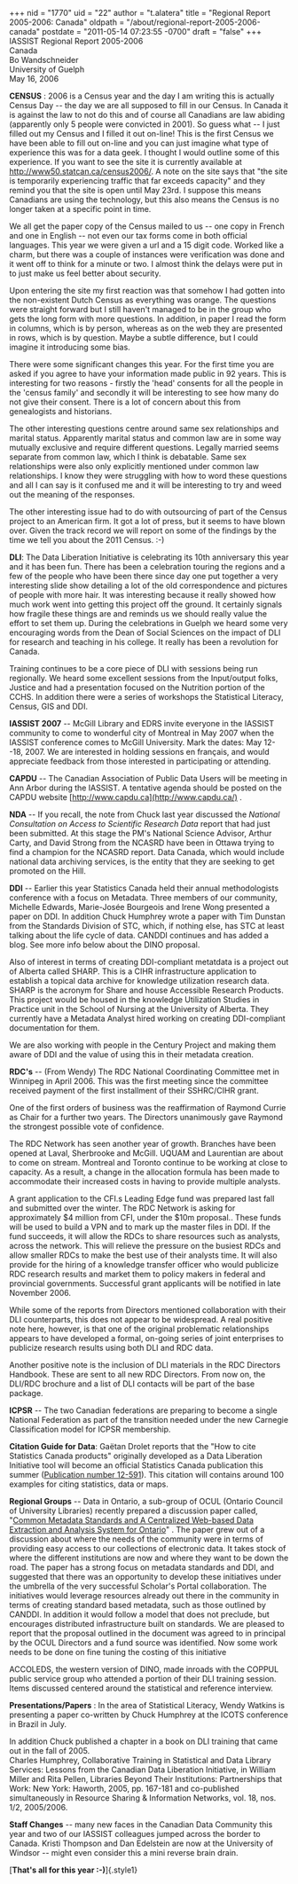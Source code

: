 +++
nid = "1770"
uid = "22"
author = "t.alatera"
title = "Regional Report 2005-2006: Canada"
oldpath = "/about/regional-report-2005-2006-canada"
postdate = "2011-05-14 07:23:55 -0700"
draft = "false"
+++
IASSIST Regional Report 2005-2006\
Canada\
Bo Wandschneider\
University of Guelph\
May 16, 2006

**CENSUS** : 2006 is a Census year and the day I am writing this is
actually Census Day -- the day we are all supposed to fill in our
Census. In Canada it is against the law to not do this and of course all
Canadians are law abiding (apparently only 5 people were convicted in
2001). So guess what -- I just filled out my Census and I filled it out
on-line! This is the first Census we have been able to fill out on-line
and you can just imagine what type of experience this was for a data
geek. I thought I would outline some of this experience. If you want to
see the site it is currently available at
<http://www50.statcan.ca/census2006/>. A note on the site says that "the
site is temporarily experiencing traffic that far exceeds capacity" and
they remind you that the site is open until May 23rd. I suppose this
means Canadians are using the technology, but this also means the Census
is no longer taken at a specific point in time.

We all get the paper copy of the Census mailed to us -- one copy in
French and one in English -- not even our tax forms come in both
official languages. This year we were given a url and a 15 digit code.
Worked like a charm, but there was a couple of instances were
verification was done and it went off to think for a minute or two. I
almost think the delays were put in to just make us feel better about
security.

Upon entering the site my first reaction was that somehow I had gotten
into the non-existent Dutch Census as everything was orange. The
questions were straight forward but I still haven't managed to be in the
group who gets the long form with more questions. In addition, in paper
I read the form in columns, which is by person, whereas as on the web
they are presented in rows, which is by question. Maybe a subtle
difference, but I could imagine it introducing some bias.

There were some significant changes this year. For the first time you
are asked if you agree to have your information made public in 92 years.
This is interesting for two reasons - firstly the 'head' consents for
all the people in the 'census family' and secondly it will be
interesting to see how many do not give their consent. There is a lot of
concern about this from genealogists and historians.

The other interesting questions centre around same sex relationships and
marital status. Apparently marital status and common law are in some way
mutually exclusive and require different questions. Legally married
seems separate from common law, which I think is debatable. Same sex
relationships were also only explicitly mentioned under common law
relationships. I know they were struggling with how to word these
questions and all I can say is it confused me and it will be interesting
to try and weed out the meaning of the responses.

The other interesting issue had to do with outsourcing of part of the
Census project to an American firm. It got a lot of press, but it seems
to have blown over. Given the track record we will report on some of the
findings by the time we tell you about the 2011 Census. :-)

**DLI**: The Data Liberation Initiative is celebrating its 10th
anniversary this year and it has been fun. There has been a celebration
touring the regions and a few of the people who have been there since
day one put together a very interesting slide show detailing a lot of
the old correspondence and pictures of people with more hair. It was
interesting because it really showed how much work went into getting
this project off the ground. It certainly signals how fragile these
things are and reminds us we should really value the effort to set them
up. During the celebrations in Guelph we heard some very encouraging
words from the Dean of Social Sciences on the impact of DLI for research
and teaching in his college. It really has been a revolution for Canada.

Training continues to be a core piece of DLI with sessions being run
regionally. We heard some excellent sessions from the Input/output
folks, Justice and had a presentation focused on the Nutrition portion
of the CCHS. In addition there were a series of workshops the
Statistical Literacy, Census, GIS and DDI.

**IASSIST 2007** -- McGill Library and EDRS invite everyone in the
IASSIST community to come to wonderful city of Montreal in May 2007 when
the IASSIST conference comes to McGill University. Mark the dates: May
12\--18, 2007. We are interested in holding sessions en français, and
would appreciate feedback from those interested in participating or
attending.

**CAPDU** -- The Canadian Association of Public Data Users will be
meeting in Ann Arbor during the IASSIST. A tentative agenda should be
posted on the CAPDU website [http://www.capdu.ca](http://www.capdu.ca/)
.

**NDA** -- If you recall, the note from Chuck last year discussed the
*National Consultation on Access to Scientific Research Data* report
that had just been submitted. At this stage the PM\'s National Science
Advisor, Arthur Carty, and David Strong from the NCASRD have been in
Ottawa trying to find a champion for the NCASRD report. Data Canada,
which would include national data archiving services, is the entity that
they are seeking to get promoted on the Hill.

**DDI** -- Earlier this year Statistics Canada held their annual
methodologists conference with a focus on Metadata. Three members of our
community, Michelle Edwards, Marie-Josée Bourgeois and Irene Wong
presented a paper on DDI. In addition Chuck Humphrey wrote a paper with
Tim Dunstan from the Standards Division of STC, which, if nothing else,
has STC at least talking about the life cycle of data. CANDDI continues
and has added a blog. See more info below about the DINO proposal.

Also of interest in terms of creating DDI-compliant metatdata is a
project out of Alberta called SHARP. This is a CIHR infrastructure
application to establish a topical data archive for knowledge
utilization research data. SHARP is the acronym for Share and house
Accessible Research Products. This project would be housed in the
knowledge Utilization Studies in Practice unit in the School of Nursing
at the University of Alberta. They currently have a Metadata Analyst
hired working on creating DDI-compliant documentation for them.

We are also working with people in the Century Project and making them
aware of DDI and the value of using this in their metadata creation.

**RDC's** -- (From Wendy) The RDC National Coordinating Committee met in
Winnipeg in April 2006. This was the first meeting since the committee
received payment of the first installment of their SSHRC/CIHR grant.

One of the first orders of business was the reaffirmation of Raymond
Currie as Chair for a further two years. The Directors unanimously gave
Raymond the strongest possible vote of confidence.

The RDC Network has seen another year of growth. Branches have been
opened at Laval, Sherbrooke and McGill. UQUAM and Laurentian are about
to come on stream. Montreal and Toronto continue to be working at close
to capacity. As a result, a change in the allocation formula has been
made to accommodate their increased costs in having to provide multiple
analysts.

A grant application to the CFI.s Leading Edge fund was prepared last
fall and submitted over the winter. The RDC Network is asking for
approximately \$4 million from CFI, under the \$10m proposal.. These
funds will be used to build a VPN and to mark up the master files in
DDI. If the fund succeeds, it will allow the RDCs to share resources
such as analysts, across the network. This will relieve the pressure on
the busiest RDCs and allow smaller RDCs to make the best use of their
analysts time. It will also provide for the hiring of a knowledge
transfer officer who would publicize RDC research results and market
them to policy makers in federal and provincial governments. Successful
grant applicants will be notified in late November 2006.

While some of the reports from Directors mentioned collaboration with
their DLI counterparts, this does not appear to be widespread. A real
positive note here, however, is that one of the original problematic
relationships appears to have developed a formal, on-going series of
joint enterprises to publicize research results using both DLI and RDC
data.

Another positive note is the inclusion of DLI materials in the RDC
Directors Handbook. These are sent to all new RDC Directors. From now
on, the DLI/RDC brochure and a list of DLI contacts will be part of the
base package.

**ICPSR** -- The two Canadian federations are preparing to become a
single National Federation as part of the transition needed under the
new Carnegie Classification model for ICPSR membership.

**Citation Guide for Data**: Gaëtan Drolet reports that the \"How to
cite Statistics Canada products\" originally developed as a Data
Liberation Initiative tool will become an official Statistics Canada
publication this summer ([Publication number
12-591](http://www.statcan.ca/english/freepub/12-591-XIE/12-591-XIE2006001.htm)).
This citation will contains around 100 examples for citing statistics,
data or maps.

**Regional Groups** -- Data in Ontario, a sub-group of OCUL (Ontario
Council of University Libraries) recently prepared a discussion paper
called, \"[Common Metadata Standards and A Centralized Web-based Data
Extraction and Analysis System for
Ontario](http://janus.ssc.uwo.ca/dino/20060510_DINO_Discussion%20Paper_Final.doc)\"
. The paper grew out of a discussion about where the needs of the
community were in terms of providing easy access to our collections of
electronic data. It takes stock of where the different institutions are
now and where they want to be down the road. The paper has a strong
focus on metadata standards and DDI, and suggested that there was an
opportunity to develop these initiatives under the umbrella of the very
successful Scholar\'s Portal collaboration. The initiatives would
leverage resources already out there in the community in terms of
creating standard based metadata, such as those outlined by CANDDI. In
addition it would follow a model that does not preclude, but encourages
distributed infrastructure built on standards. We are pleased to report
that the proposal outlined in the document was agreed to in principal by
the OCUL Directors and a fund source was identified. Now some work needs
to be done on fine tuning the costing of this initiative

ACCOLEDS, the western version of DINO, made inroads with the COPPUL
public service group who attended a portion of their DLI training
session. Items discussed centered around the statistical and reference
interview.

**Presentations/Papers** : In the area of Statistical Literacy, Wendy
Watkins is presenting a paper co-written by Chuck Humphrey at the ICOTS
conference in Brazil in July.

In addition Chuck published a chapter in a book on DLI training that
came out in the fall of 2005.\
Charles Humphrey, Collaborative Training in Statistical and Data Library
Services: Lessons from the Canadian Data Liberation Initiative, in
William Miller and Rita Pellen, Libraries Beyond Their Institutions:
Partnerships that Work: New York: Haworth, 2005, pp. 167-181 and
co-published simultaneously in Resource Sharing & Information Networks,
vol. 18, nos. 1/2, 2005/2006.

**Staff Changes** -- many new faces in the Canadian Data Community this
year and two of our IASSIST colleagues jumped across the border to
Canada. Kristi Thompson and Dan Edelstein are now at the University of
Windsor -- might even consider this a mini reverse brain drain.

[**That's all for this year :-)**]{.style1}

